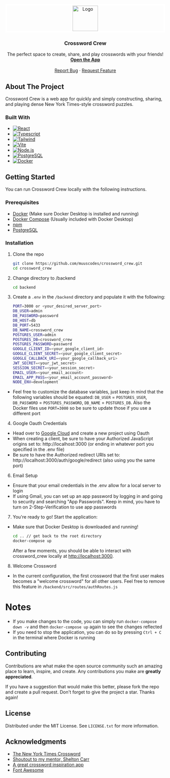 <!-- README adapted from https://github.com/othneildrew/Best-README-Template -->

<!-- PROJECT LOGO -->
<br />
<div align="center">
  <a href="https://github.com/muuscodes/crossword_crew">
  <div style="border: 5px solid white;">
    <img src="./frontend/src/img/favicon.jpg" alt="Logo" width="80" height="80" >
    </div>
  </a>

<h3 align="center">Crossword Crew</h3>

  <p align="center">
    The perfect space to create, share, and play crosswords with your friends!
    <br />
    <a href="https://crossword_crew.app" target="_blank" rel="noreferrer"><strong>Open the App</strong></a>
    <br />
    <br />
    <a href="https://github.com/muuscodes/crossword_crew/issues/new?labels=bug&template=bug-report---.md">Report Bug</a>
    ·
    <a href="https://github.com/muuscodes/crossword_crew/issues/new?labels=enhancement&template=feature-request---.md">Request Feature</a>
  </p>
</div>

## About The Project

Crossword Crew is a web app for quickly and simply constructing, sharing, and
playing dense New York Times-style crossword puzzles.

### Built With

- [![React][React.js]][React-url]
- [![Typescript][Typescript]][Typescript-url]
- [![Tailwind][Tailwind]][Tailwind-url]
- [![Vite][ViteLogo]][ViteLogo-url]
- [![Node.js][Node.js]][Node-url]
- [![PostgreSQL][PostgreSQL]][PostgreSQL-url]
- [![Docker][DockerLogo]][DockerLogo-url]

## Getting Started

You can run Crossword Crew locally with the following instructions.

### Prerequisites

- [Docker][docker-url] (Make sure Docker Desktop is installed and running)
- [Docker Compose][docker-compose-url] (Usually included with Docker Desktop)
- [npm][npm-install-url]
- [PostgreSQL][PostgresQL-url]

### Installation

1. Clone the repo
   ```sh
   git clone https://github.com/muuscodes/crossword_crew.git
   cd crossword_crew
   ```
2. Change directory to /backend
   ```sh
   cd backend
   ```
3. Create a `.env` in the `/backend` directory and populate it with the following:
   ```sh
   PORT=3000 or <your_desired_server_port>
   DB_USER=admin
   DB_PASSWORD=password
   DB_HOST=db
   DB_PORT=5433
   DB_NAME=crossword_crew
   POSTGRES_USER=admin
   POSTGRES_DB=crossword_crew
   POSTGRES_PASSWORD=password
   GOOGLE_CLIENT_ID=<your_google_client_id>
   GOOGLE_CLIENT_SECRET=<your_google_client_secret>
   GOOGLE_CALLBACK_URI=<your_google_callback_uri>
   JWT_SECRET=<your_jwt_secret>
   SESSION_SECRET=<your_session_secret>
   EMAIL_USER=<your_email_account>
   EMAIL_APP_PASS=<your_email_account_password>
   NODE_ENV=development
   ```

- Feel free to customize the database variables, just keep in mind that the following variables should be equated: `DB_USER` = `POSTGRES_USER`, `DB_PASSWORD` = `POSTGRES_PASSWORD`, `DB_NAME` = `POSTGRES_DB`. Also the Docker files use `PORT=3000` so be sure to update those if you use a different port

4. Google Oauth Credentials

- Head over to [Google Cloud][google-cloud-url] and create a new project using Oauth
- When creating a client, be sure to have your Authorized JavaScript origins set to:
  http://localhost:3000 (or ending in whatever port you specified in the .env file)
- Be sure to have the Authorized redirect URIs set to: http://localhost:3000/auth/google/redirect
  (also using you the same port)

6. Email Setup

- Ensure that your email credentials in the .env allow for a local server to login
- If using Gmail, you can set up an app password by logging in and going to security and searching "App Passwords". Keep in mind, you have to turn on 2-Step-Verification to use app passwords

7. You're ready to go! Start the application:

- Make sure that Docker Desktop is downloaded and running!

  ```sh
  cd .. // get back to the root directory
  docker-compose up
  ```

  After a few moments, you should be able to interact with crossword_crew locally
  at [http://localhost:3000](http://localhost:3000).

8. Welcome Crossword

- In the current configuration, the first crossword that the first user makes becomes a "welcome crossword"
  for all other users. Feel free to remove this feature in `/backend/src/routes/authRoutes.js`

# Notes

- If you make changes to the code, you can simply run `docker-compose down -v` and then `docker-compose up` again to see the changes reflected
- If you need to stop the application, you can do so by pressing `Ctrl + C` in the terminal where Docker is running

## Contributing

Contributions are what make the open source community such an amazing place to
learn, inspire, and create. Any contributions you make are **greatly
appreciated**.

If you have a suggestion that would make this better, please fork the repo and
create a pull request. Don't forget to give the project a star. Thanks again!

## License

Distributed under the MIT License. See `LICENSE.txt` for more information.

## Acknowledgments

- [The New York Times Crossword][nyt-url]
- [Shoutout to my mentor, Shelton Carr][shelton-url]
- [A great crossword inspiration app][crosswyrd-url]
- [Font Awesome][font-awesome-url]

<!-- MARKDOWN LINKS & IMAGES -->
<!-- https://www.markdownguide.org/basic-syntax/#reference-style-links -->

[React.js]: https://img.shields.io/badge/React-20232A?style=for-the-badge&logo=react&logoColor=61DAFB
[React-url]: https://reactjs.org/
[TypeScript]: https://img.shields.io/badge/TypeScript-007ACC?style=for-the-badge&logo=typescript&logoColor=white
[TypeScript-url]: https://www.typescriptlang.org/
[Tailwind]: https://img.shields.io/badge/TailwindCSS-38B2AC?style=for-the-badge&logo=tailwindcss&logoColor=white
[Tailwind-url]: https://tailwindcss.com/
[Node.js]: https://img.shields.io/badge/Node.js-8CC84B?style=for-the-badge&logo=node.js&logoColor=white
[Node-url]: https://nodejs.org/
[PostgreSQL]: https://img.shields.io/badge/PostgreSQL-336791?style=for-the-badge&logo=postgresql&logoColor=white
[PostgreSQL-url]: https://www.postgresql.org/
[DockerLogo]: https://img.shields.io/badge/Docker-2496ED?style=for-the-badge&logo=docker&logoColor=white
[DockerLogo-url]: https://www.docker.com/
[ViteLogo]: https://img.shields.io/badge/Vite-646CFF?style=for-the-badge&logo=vite&logoColor=white
[ViteLogo-url]: https://vitejs.dev/
[Docker-url]: https://docs.docker.com/get-docker/
[Docker-compose-url]: https://docs.docker.com/compose/install/
[npm-install-url]: https://docs.npmjs.com/cli/v9/configuring-npm/install?v=true
[google-cloud-url]: https://console.cloud.google.com/
[nyt-url]: https://www.nytimes.com/crosswords
[crosswyrd-url]: https://crosswyrd.app/
[shelton-url]: https://github.com/sheltoncarr
[font-awesome-url]: https://fontawesome.com/
